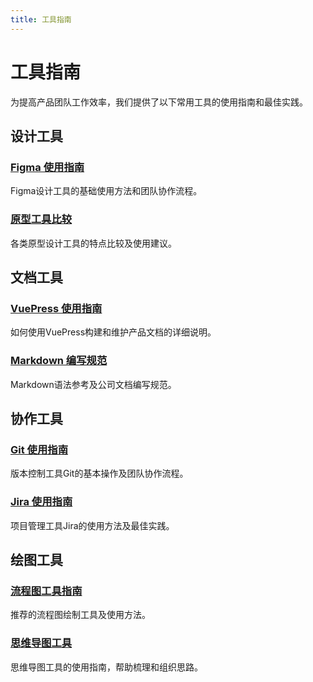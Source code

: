 ```yaml
---
title: 工具指南
---
```


# 工具指南

为提高产品团队工作效率，我们提供了以下常用工具的使用指南和最佳实践。

## 设计工具

### [Figma 使用指南](:to="$withBase('/resources/tools/figma-guide.md')")
Figma设计工具的基础使用方法和团队协作流程。

### [原型工具比较](:to="$withBase('/resources/tools/prototype-tools.md')")
各类原型设计工具的特点比较及使用建议。

## 文档工具

### [VuePress 使用指南](:to="$withBase('/resources/tools/vuepress-guide.md')")
如何使用VuePress构建和维护产品文档的详细说明。

### [Markdown 编写规范](:to="$withBase('/resources/tools/markdown-spec.md')")
Markdown语法参考及公司文档编写规范。

## 协作工具

### [Git 使用指南](:to="$withBase('/resources/tools/git-guide.md')")
版本控制工具Git的基本操作及团队协作流程。

### [Jira 使用指南](:to="$withBase('/resources/tools/jira-guide.md')")
项目管理工具Jira的使用方法及最佳实践。

## 绘图工具

### [流程图工具指南](:to="$withBase('/resources/tools/flowchart-tools.md')")
推荐的流程图绘制工具及使用方法。

### [思维导图工具](:to="$withBase('/resources/tools/mindmap-tools.md')")
思维导图工具的使用指南，帮助梳理和组织思路。 